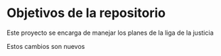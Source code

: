 # Objetivos de la repositorio

Este proyecto se encarga de manejar los planes de la liga de la justicia


Estos cambios son nuevos